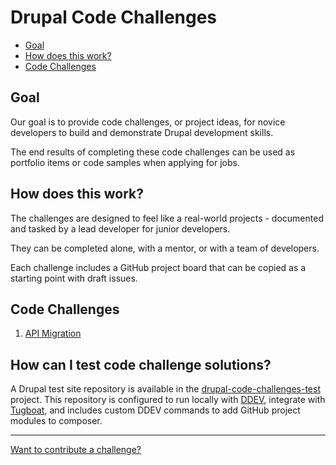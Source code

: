 # Drupal Code Challenges

- [Goal](#goal)
- [How does this work?](#how-does-this-work)
- [Code Challenges](#code-challenges)

## Goal
Our goal is to provide code challenges, or project ideas, for novice developers to build and demonstrate Drupal development skills.

The end results of completing these code challenges can be used as portfolio items or code samples when applying for jobs.

## How does this work?
The challenges are designed to feel like a real-world projects - documented and tasked by a lead developer for junior developers.

They can be completed alone, with a mentor, or with a team of developers.

Each challenge includes a GitHub project board that can be copied as a starting point with draft issues.

## Code Challenges
1. [API Migration](challenges/api-migration/README.md)

## How can I test code challenge solutions?

A Drupal test site repository is available in the [drupal-code-challenges-test](https://github.com/weekbeforenext/drupal-code-challenges-test) project. This repository is configured to run locally with [DDEV](https://ddev.com/), integrate with [Tugboat](https://www.tugboatqa.com/), and includes custom DDEV commands to add GitHub project modules to composer.

---

[Want to contribute a challenge?](CONTRIBUTING.md)
